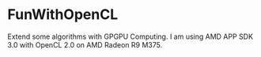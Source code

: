 # FunWithOpenCL
Extend some algorithms with GPGPU Computing.
I am using AMD APP SDK 3.0 with OpenCL 2.0 on AMD Radeon R9 M375.
